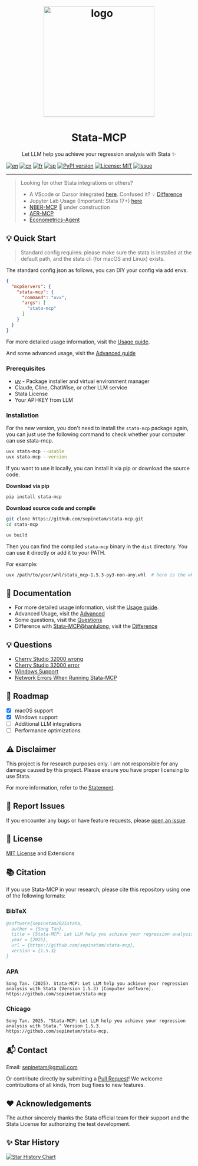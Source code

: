 <h1 align="center">
  <a href="https://www.statamcp.com">
    <img src="https://example-data.statamcp.com/logo_with_name.jpg" alt="logo" width="300"/>
  </a>
</h1>

<h1 align="center">Stata-MCP</h1>

<p align="center"> Let LLM help you achieve your regression analysis with Stata ✨</p>

[![en](https://img.shields.io/badge/lang-English-red.svg)](README.md)
[![cn](https://img.shields.io/badge/语言-中文-yellow.svg)](source/docs/README/cn/README.md)
[![fr](https://img.shields.io/badge/langue-Français-blue.svg)](source/docs/README/fr/README.md)
[![sp](https://img.shields.io/badge/Idioma-Español-green.svg)](source/docs/README/sp/README.md)
[![PyPI version](https://img.shields.io/pypi/v/stata-mcp.svg)](https://pypi.org/project/stata-mcp/)
[![License: MIT](https://img.shields.io/badge/License-MIT-yellow.svg)](LICENSE)
[![Issue](https://img.shields.io/badge/Issue-report-green.svg)](https://github.com/sepinetam/stata-mcp/issues/new)

---

> Looking for other Stata integrations or others?
>
> - A VScode or Cursor integrated [here](https://github.com/hanlulong/stata-mcp). Confused it? 💡 [Difference](source/docs/Difference.md)
> - Jupyter Lab Usage (Important: Stata 17+) [here](https://github.com/sepinetam/Jupyter-Stata)
> - [NBER-MCP](https://github.com/sepinetam/NBER-MCP) 🔧 under construction
> - [AER-MCP](https://github.com/sepinetam/AER-MCP)
> - [Econometrics-Agent](https://github.com/FromCSUZhou/Econometrics-Agent)

## 💡 Quick Start
> Standard config requires: please make sure the stata is installed at the default path, and the stata cli (for macOS and Linux) exists.

The standard config json as follows, you can DIY your config via add envs.
```json
{
  "mcpServers": {
    "stata-mcp": {
      "command": "uvx",
      "args": [
        "stata-mcp"
      ]
    }
  }
}
```

For more detailed usage information, visit the [Usage guide](source/docs/Usages/Usage.md). 

And some advanced usage, visit the [Advanced guide](source/docs/Usages/Advanced.md)

### Prerequisites
- [uv](https://github.com/astral-sh/uv) - Package installer and virtual environment manager
- Claude, Cline, ChatWise, or other LLM service
- Stata License
- Your API-KEY from LLM

### Installation
For the new version, you don't need to install the `stata-mcp` package again, you can just use the following command to check whether your computer can use stata-mcp.
```bash
uvx stata-mcp --usable
uvx stata-mcp --version
```

If you want to use it locally, you can install it via pip or download the source code.

**Download via pip**
```bash
pip install stata-mcp
```

**Download source code and compile**
```bash
git clone https://github.com/sepinetam/stata-mcp.git
cd stata-mcp

uv build
```
Then you can find the compiled `stata-mcp` binary in the `dist` directory. You can use it directly or add it to your PATH.

For example:
```bash
uvx /path/to/your/whl/stata_mcp-1.5.3-py3-non-any.whl  # here is the wheel file name, you can change it to your version
```

## 📝 Documentation
- For more detailed usage information, visit the [Usage guide](source/docs/Usages/Usage.md).
- Advanced Usage, visit the [Advanced](source/docs/Usages/Advanced.md)
- Some questions, visit the [Questions](source/docs/Usages/Questions.md)
- Difference with [Stata-MCP@hanlulong](https://github.com/hanlulong/stata-mcp), visit the [Difference](source/docs/Difference.md)

## 💡 Questions
- [Cherry Studio 32000 wrong](source/docs/Usages/Questions.md#cherry-studio-32000-wrong)
- [Cherry Studio 32000 error](source/docs/Usages/Questions.md#cherry-studio-32000-error)
- [Windows Support](source/docs/Usages/Questions.md#windows-supports)
- [Network Errors When Running Stata-MCP](source/docs/Usages/Questions.md#network-errors-when-running-stata-mcp)

## 🚀 Roadmap
- [x] macOS support
- [x] Windows support
- [ ] Additional LLM integrations
- [ ] Performance optimizations

## ⚠️ Disclaimer
This project is for research purposes only. I am not responsible for any damage caused by this project. Please ensure you have proper licensing to use Stata.

For more information, refer to the [Statement](source/docs/Rights/Statement.md).

## 🐛 Report Issues
If you encounter any bugs or have feature requests, please [open an issue](https://github.com/sepinetam/stata-mcp/issues/new).

## 📄 License
[MIT License](LICENSE) and Extensions

## 📚 Citation
If you use Stata-MCP in your research, please cite this repository using one of the following formats:

### BibTeX
```bibtex
@software{sepinetam2025stata,
  author = {Song Tan},
  title = {Stata-MCP: Let LLM help you achieve your regression analysis with Stata},
  year = {2025},
  url = {https://github.com/sepinetam/stata-mcp},
  version = {1.5.3}
}
```

### APA
```
Song Tan. (2025). Stata-MCP: Let LLM help you achieve your regression analysis with Stata (Version 1.5.3) [Computer software]. https://github.com/sepinetam/stata-mcp
```

### Chicago
```
Song Tan. 2025. "Stata-MCP: Let LLM help you achieve your regression analysis with Stata." Version 1.5.3. https://github.com/sepinetam/stata-mcp.
```

## 📬 Contact
Email: [sepinetam@gmail.com](mailto:sepinetam@gmail.com)

Or contribute directly by submitting a [Pull Request](https://github.com/sepinetam/stata-mcp/pulls)! We welcome contributions of all kinds, from bug fixes to new features.

## ❤️ Acknowledgements
The author sincerely thanks the Stata official team for their support and the Stata License for authorizing the test development.

## ✨ Star History

[![Star History Chart](https://api.star-history.com/svg?repos=sepinetam/stata-mcp&type=Date)](https://www.star-history.com/#sepinetam/stata-mcp&Date)

